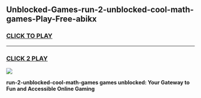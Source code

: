 
## Unblocked-Games-run-2-unblocked-cool-math-games-Play-Free-abikx
<h3>
<a href="https://premium76.site?title=run-2-unblocked-cool-math-games&ref=15A">CLICK TO PLAY</a></h3>
<hr>

<h3>
<a href="https://premium76.site?title=run-2-unblocked-cool-math-games&ref=15A">CLICK 2 PLAY</a>
  
</h3>

<a href="https://premium76.site?title=run-2-unblocked-cool-math-games&ref=15A"><img src="https://clearcache.store/games.png"></a>


**run-2-unblocked-cool-math-games games unblocked: Your Gateway to Fun and Accessible Online Gaming**
